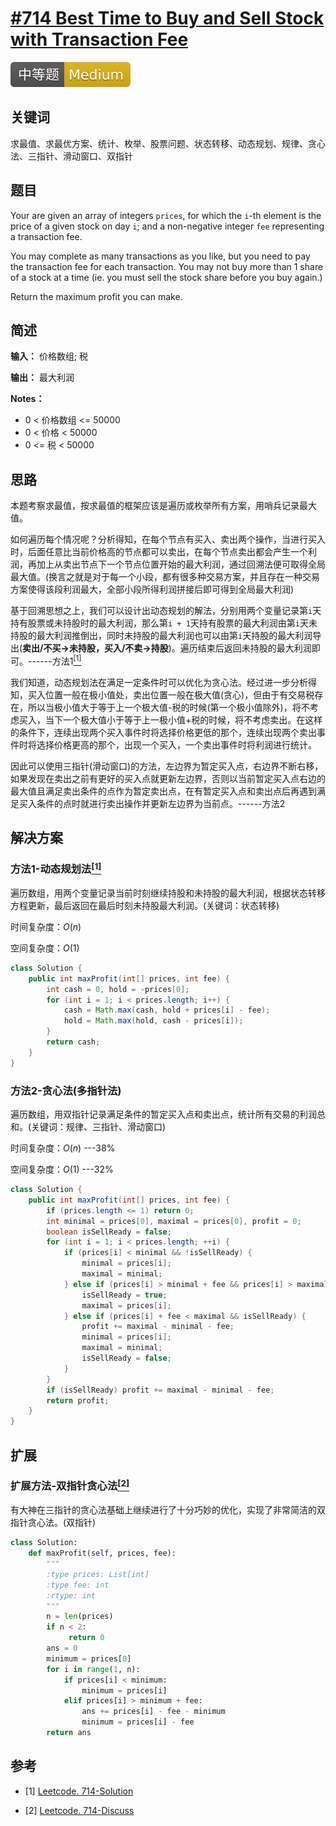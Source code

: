 # [#714 Best Time to Buy and Sell Stock with Transaction Fee](https://leetcode.com/problems/best-time-to-buy-and-sell-stock-with-transaction-fee/)

![Medium](/figures/Medium.svg)

## 关键词

求最值、求最优方案、统计、枚举、股票问题、状态转移、动态规划、规律、贪心法、三指针、滑动窗口、双指针

## 题目

Your are given an array of integers `prices`, for which the `i`-th element is the price of a given stock on day `i`; and a non-negative integer `fee` representing a transaction fee.

You may complete as many transactions as you like, but you need to pay the transaction fee for each transaction. You may not buy more than 1 share of a stock at a time (ie. you must sell the stock share before you buy again.)

Return the maximum profit you can make.

## 简述

**输入：** 价格数组; 税

**输出：** 最大利润

**Notes：**

+ 0 < 价格数组 <= 50000
+ 0 < 价格 < 50000
+ 0 <= 税 < 50000

## 思路

本题考察求最值，按求最值的框架应该是遍历或枚举所有方案，用哨兵记录最大值。

如何遍历每个情况呢？分析得知，在每个节点有买入、卖出两个操作，当进行买入时，后面任意比当前价格高的节点都可以卖出，在每个节点卖出都会产生一个利润，再加上从卖出节点下一个节点位置开始的最大利润，通过回溯法便可取得全局最大值。(换言之就是对于每一个小段，都有很多种交易方案，并且存在一种交易方案使得该段利润最大，全部小段所得利润拼接后即可得到全局最大利润)

基于回溯思想之上，我们可以设计出动态规划的解法，分别用两个变量记录第`i`天持有股票或未持股时的最大利润，那么第`i + 1`天持有股票的最大利润由第`i`天未持股的最大利润推倒出，同时未持股的最大利润也可以由第`i`天持股的最大利润导出(**卖出/不买->未持股，买入/不卖->持股**)。遍历结束后返回未持股的最大利润即可。------方法1[$^{[1]}$](#refer-anchor-1)

我们知道，动态规划法在满足一定条件时可以优化为贪心法。经过进一步分析得知，买入位置一般在极小值处，卖出位置一般在极大值(贪心)，但由于有交易税存在，所以当极小值大于等于上一个极大值-税的时候(第一个极小值除外)，将不考虑买入，当下一个极大值小于等于上一极小值+税的时候，将不考虑卖出。在这样的条件下，连续出现两个买入事件时将选择价格更低的那个，连续出现两个卖出事件时将选择价格更高的那个，出现一个买入，一个卖出事件时将利润进行统计。

因此可以使用三指针(滑动窗口)的方法，左边界为暂定买入点，右边界不断右移，如果发现在卖出之前有更好的买入点就更新左边界，否则以当前暂定买入点右边的最大值且满足卖出条件的点作为暂定卖出点，在有暂定买入点和卖出点后再遇到满足买入条件的点时就进行卖出操作并更新左边界为当前点。------方法2

## 解决方案

### 方法1-动态规划法[$^{[1]}$](#refer-anchor-1)

遍历数组，用两个变量记录当前时刻继续持股和未持股的最大利润，根据状态转移方程更新，最后返回在最后时刻未持股最大利润。(关键词：状态转移)

时间复杂度：$O(n)$

空间复杂度：$O(1)$

``` java
class Solution {
    public int maxProfit(int[] prices, int fee) {
        int cash = 0, hold = -prices[0];
        for (int i = 1; i < prices.length; i++) {
            cash = Math.max(cash, hold + prices[i] - fee);
            hold = Math.max(hold, cash - prices[i]);
        }
        return cash;
    }
}
```

### 方法2-贪心法(多指针法)

遍历数组，用双指针记录满足条件的暂定买入点和卖出点，统计所有交易的利润总和。(关键词：规律、三指针、滑动窗口)

时间复杂度：$O(n)$ ---38%

空间复杂度：$O(1)$ ---32%

``` java
class Solution {
    public int maxProfit(int[] prices, int fee) {
        if (prices.length <= 1) return 0;
        int minimal = prices[0], maximal = prices[0], profit = 0;
        boolean isSellReady = false;
        for (int i = 1; i < prices.length; ++i) {
            if (prices[i] < minimal && !isSellReady) {
                minimal = prices[i];
                maximal = minimal;
            } else if (prices[i] > minimal + fee && prices[i] > maximal) {
                isSellReady = true;
                maximal = prices[i];
            } else if (prices[i] + fee < maximal && isSellReady) {
                profit += maximal - minimal - fee;
                minimal = prices[i];
                maximal = minimal;
                isSellReady = false;
            }
        }
        if (isSellReady) profit += maximal - minimal - fee;
        return profit;
    }
}
```

## 扩展

### 扩展方法-双指针贪心法[$^{[2]}$](#refer-anchor-2)

有大神在三指针的贪心法基础上继续进行了十分巧妙的优化，实现了非常简洁的双指针贪心法。(双指针)

``` python
class Solution:
    def maxProfit(self, prices, fee):
        """
        :type prices: List[int]
        :type fee: int
        :rtype: int
        """
        n = len(prices)
        if n < 2:
             return 0
        ans = 0
        minimum = prices[0]
        for i in range(1, n):
            if prices[i] < minimum:
                minimum = prices[i]
            elif prices[i] > minimum + fee:
                ans += prices[i] - fee - minimum
                minimum = prices[i] - fee
        return ans
```

## 参考

<div id="refer-anchor-1"></div>

+ [1] [Leetcode. 714-Solution](https://leetcode.com/problems/best-time-to-buy-and-sell-stock-with-transaction-fee/solution/)

<div id="refer-anchor-2"></div>

+ [2] [Leetcode. 714-Discuss](https://leetcode.com/problems/best-time-to-buy-and-sell-stock-with-transaction-fee/discuss/201603/Python.-Greedy-is-good.)
